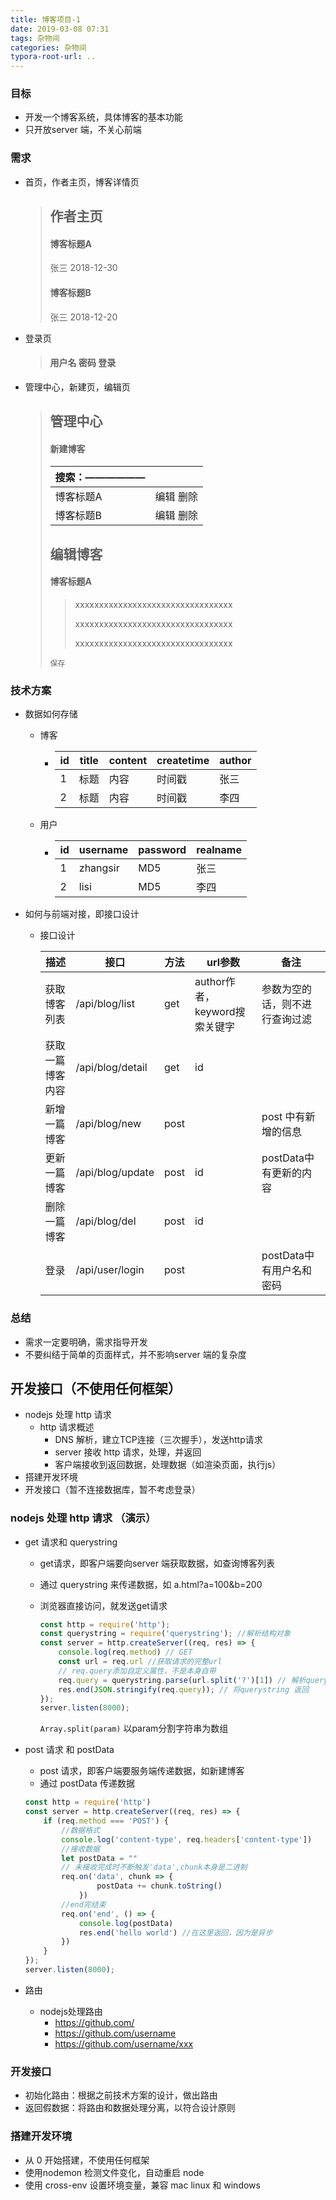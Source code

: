 ```yaml
---
title: 博客项目-1
date: 2019-03-08 07:31
tags: 杂物间
categories: 杂物间
typora-root-url: ..
---
```


### 目标

+ 开发一个博客系统，具体博客的基本功能
+ 只开放server 端，不关心前端



### 需求

+ 首页，作者主页，博客详情页

    > ## 作者主页
    >
    > #### 博客标题A
    >
    > 张三 2018-12-30
    >
    > #### 博客标题B
    >
    > 张三 2018-12-20

    

+ 登录页

    > #### 用户名 密码 登录
    
    
    
+ 管理中心，新建页，编辑页 

    > ## 管理中心
    >
    > #### 新建博客
    >
    > | 搜索：—————— |           |
    > | ------------ | --------: |
    > | 博客标题A    | 编辑 删除 |
    > | 博客标题B    | 编辑 删除 |
    >
    > ## 编辑博客
    >
    > #### 博客标题A
    >
    > > xxxxxxxxxxxxxxxxxxxxxxxxxxxxxxxxx
    > >
    > > xxxxxxxxxxxxxxxxxxxxxxxxxxxxxxxxx
    > >
    > > xxxxxxxxxxxxxxxxxxxxxxxxxxxxxxxxx
    >
    > `保存`
    
    

### 技术方案 

+ 数据如何存储

  + 博客

    + | id   | title | content | createtime | author |
      | ---- | ----- | ------- | ---------- | ------ |
      | 1    | 标题  | 内容    | 时间戳     | 张三   |
      | 2    | 标题  | 内容    | 时间戳     | 李四   |

  + 用户

    + | id   | username | password | realname |
      | ---- | -------- | -------- | -------- |
      | 1    | zhangsir | MD5      | 张三     |
      | 2    | lisi     | MD5      | 李四     |

    

+ 如何与前端对接，即接口设计

  + 接口设计

    | 描述             | 接口             | 方法 | url参数                       | 备注                           |
    | ---------------- | ---------------- | ---- | ----------------------------- | ------------------------------ |
    | 获取博客列表     | /api/blog/list   | get  | author作者，keyword搜索关键字 | 参数为空的话，则不进行查询过滤 |
    | 获取一篇博客内容 | /api/blog/detail | get  | id                            |                                |
    | 新增一篇博客     | /api/blog/new    | post |                               | post 中有新增的信息            |
    | 更新一篇博客     | /api/blog/update | post | id                            | postData中有更新的内容         |
    | 删除一篇博客     | /api/blog/del    | post | id                            |                                |
    | 登录             | /api/user/login  | post |                               | postData中有用户名和密码       |

  

### 总结

+ 需求一定要明确，需求指导开发
+ 不要纠结于简单的页面样式，并不影响server 端的复杂度



## 开发接口（不使用任何框架）

+ nodejs 处理 http 请求
  + http 请求概述
    + DNS 解析，建立TCP连接（三次握手），发送http请求
    + server 接收 http 请求，处理，并返回
    + 客户端接收到返回数据，处理数据（如渲染页面，执行js）
+ 搭建开发环境
+ 开发接口（暂不连接数据库，暂不考虑登录）



### nodejs 处理 http 请求 （演示）

+ get 请求和 querystring

  + get请求，即客户端要向server 端获取数据，如查询博客列表

  + 通过 querystring 来传递数据，如 a.html?a=100&b=200

  + 浏览器直接访问，就发送get请求

    ```javascript
    const http = require('http');
    const querystring = require('querystring'); //解析结构对象
    const server = http.createServer((req, res) => {
        console.log(req.method) // GET
        const url = req.url //获取请求的完整url
        // req.query添加自定义属性，不是本身自带
        req.query = querystring.parse(url.split('?')[1]) // 解析querystr ing 将这些query字符转化成对象
        res.end(JSON.stringify(req.query)); // 将querystring 返回
    });
    server.listen(8000);
    ```

    `Array.split(param)` 以param分割字符串为数组

+ post 请求 和 postData

  + post 请求，即客户端要服务端传递数据，如新建博客
  + 通过 postData 传递数据

  ```javascript
  const http = require('http')
  const server = http.createServer((req, res) => {
      if (req.method === 'POST') {
          //数据格式 
          console.log('content-type', req.headers['content-type'])
          //接收数据
          let postData = ""
          // 未接收完成时不断触发'data',chunk本身是二进制
          req.on('data', chunk => {
                  postData += chunk.toString()
              }) 
          //end完结束
          req.on('end', () => {
              console.log(postData)
              res.end('hello world') //在这里返回，因为是异步
          })
      }
  });
  server.listen(8000);
  ```

+ 路由

  + nodejs处理路由
    + https://github.com/
    + https://github.com/username
    + https://github.com/username/xxx 



### 开发接口

+ 初始化路由：根据之前技术方案的设计，做出路由
+ 返回假数据：将路由和数据处理分离，以符合设计原则



### 搭建开发环境

+ 从 0 开始搭建，不使用任何框架
+ 使用nodemon 检测文件变化，自动重启 node
+ 使用 cross-env 设置环境变量，兼容 mac linux 和 windows